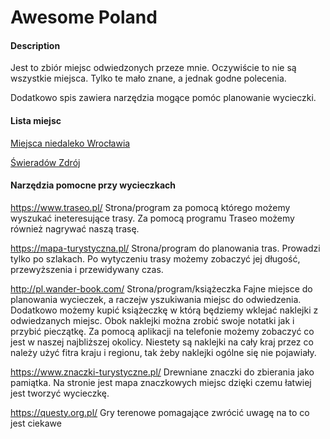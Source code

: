 # Awesome Poland

#### Description
Jest to zbiór miejsc odwiedzonych przeze mnie.
Oczywiście to nie są wszystkie miejsca. Tylko te mało znane, a jednak godne polecenia.

Dodatkowo spis zawiera narzędzia mogące pomóc planowanie wycieczki.

#### Lista miejsc
[Miejsca niedaleko Wrocławia](ObokWroclawia.md)

[Świeradów Zdrój](SwieradowZdroj.md)

#### Narzędzia pomocne przy wycieczkach

https://www.traseo.pl/ Strona/program za pomocą którego możemy wyszukać ineteresujące trasy. Za pomocą programu Traseo możemy również nagrywać naszą trasę.

https://mapa-turystyczna.pl/ Strona/program do planowania tras. Prowadzi tylko po szlakach. Po wytyczeniu trasy możemy zobaczyć jej długość, przewyższenia i przewidywany czas.

http://pl.wander-book.com/ Strona/program/książeczka Fajne miejsce do planowania wycieczek, a raczejw yszukiwania miejsc do odwiedzenia. Dodatkowo możemy kupić książeczkę w którą będziemy wklejać naklejki z odwiedzanych miejsc. Obok naklejki można zrobić swoje notatki jak i przybić pieczątkę.
Za pomocą aplikacji na telefonie możemy zobaczyć co jest w naszej najbliższej okolicy. Niestety są naklejki na cały kraj przez co należy użyć fitra kraju i regionu, tak żeby naklejki ogólne się nie pojawiały.

https://www.znaczki-turystyczne.pl/ Drewniane znaczki do zbierania jako pamiątka. Na stronie jest mapa znaczkowych miejsc dzięki czemu łatwiej jest tworzyć wycieczkę.

https://questy.org.pl/ Gry terenowe pomagające zwrócić uwagę na to co jest ciekawe
